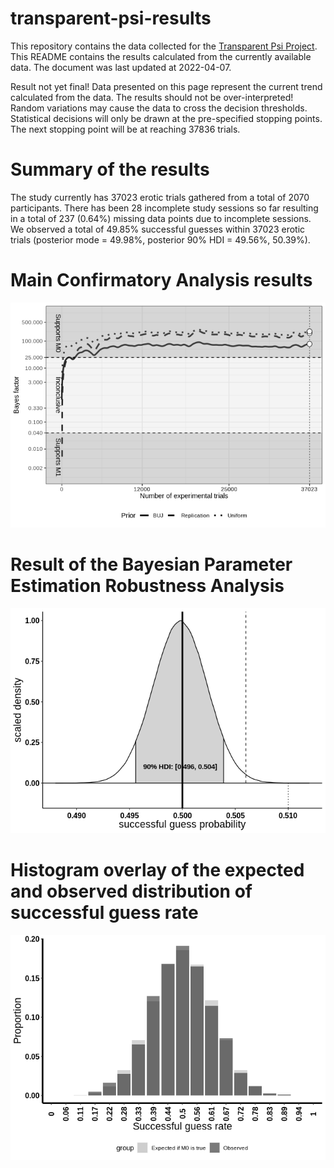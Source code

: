 
<!-- README.md is generated from README.Rmd. Please edit that file -->

# transparent-psi-results

<!-- badges: start -->

<!-- badges: end -->

This repository contains the data collected for the [Transparent Psi
Project](https://osf.io/jk2zf/). This README contains the results
calculated from the currently available data. The document was last
updated at 2022-04-07.

Result not yet final\! Data presented on this page represent the current
trend calculated from the data. The results should not be
over-interpreted\! Random variations may cause the data to cross the
decision thresholds. Statistical decisions will only be drawn at the
pre-specified stopping points. The next stopping point will be at
reaching 37836 trials.

# Summary of the results

The study currently has 37023 erotic trials gathered from a total of
2070 participants. There has been 28 incomplete study sessions so far
resulting in a total of 237 (0.64%) missing data points due to
incomplete sessions. We observed a total of 49.85% successful guesses
within 37023 erotic trials (posterior mode = 49.98%, posterior 90% HDI =
49.56%, 50.39%).

# Main Confirmatory Analysis results

![](README_files/figure-gfm/unnamed-chunk-5-1.png)<!-- -->

# Result of the Bayesian Parameter Estimation Robustness Analysis

![](README_files/figure-gfm/unnamed-chunk-6-1.png)<!-- -->

# Histogram overlay of the expected and observed distribution of successful guess rate

![](README_files/figure-gfm/unnamed-chunk-7-1.png)<!-- -->

